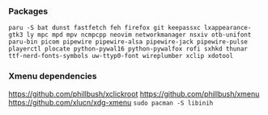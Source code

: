 ### Packages
`paru -S bat dunst fastfetch feh firefox git keepassxc lxappearance-gtk3 ly mpc mpd mpv ncmpcpp neovim networkmanager nsxiv otb-unifont paru-bin picom pipewire pipewire-alsa pipewire-jack pipewire-pulse playerctl plocate python-pywal16 python-pywalfox rofi sxhkd thunar ttf-nerd-fonts-symbols uw-ttyp0-font wireplumber xclip xdotool`

### Xmenu dependencies
https://github.com/phillbush/xclickroot
https://github.com/phillbush/xmenu
https://github.com/xlucn/xdg-xmenu
`sudo pacman -S libinih`
